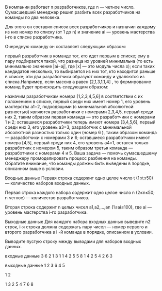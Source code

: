 В компании работает n разработчиков, где n — четное число. Сумасшедший менеджер решил разбить всех разработчиков на команды по два человека.

Для этого он составил список всех разработчиков и назначил каждому из них номер по списку (от 1 до n) и значение ai — уровень мастерства i-го в списке разработчика.

Очередную команду он составляет следующим образом:

первый разработчик в команде тот, кто идет первым в списке;
ему в пару подбирается такой, что разница их уровней минимальна (то есть минимально значение |ai−aj|, где |x| — это модуль числа x); если таких кандидатов несколько, то выбирается из них тот, кто находится раньше в списке;
эти два разработчика образуют команду и удаляются из списка.Например, если массив a равен [2,1,3,1,1,4]
, то формирование команд будет происходить следующим образом:

назначим разработчикам номера [1,2,3,4,5,6] в соответствии с их положением в списке, первый среди них имеет номер 1, его уровень мастерства a1=2, подходящими (с минимальной абсолютной разностью) являются разработчики с номерами 2,3,4,5, первый среди них 2, таким образом первая команда — это разработчики с номерами 1 и 2;
оставшиеся разработчики теперь имеют номера [3,4,5,6], первый среди них 3, его уровень a3=3, разработчик с минимальной абсолютной разностью только один (номер 6
), таким образом команда — разработчики с номерами 3 и 6;
оставшиеся разработчики имеют номера [4,5], первый среди них 4, его уровень a4=1, остался только разработчик с номером 5, таким образом третья команда — разработчики с номерами 4 и 5.
Ваша задача — помочь сумасшедшему менеджеру промоделировать процесс разбиения на команды. Обратите внимание, что команды должны быть выведены в порядке, описанном выше в условии.

Входные данные
Первая строка содержит одно целое число t (1≤t≤50) — количество наборов входных данных.

Первая строка каждого набора содержит одно целое число n (2≤n≤50; n четное) — количество разработчиков.

Вторая строка содержит n целых чисел a1,a2,…,an (1≤ai≤100), где ai — уровень мастерства i-го разработчика.

Выходные данные
Для каждого набора входных данных выведите n2 строк, i-я строка должна содержать пару чисел — номер первого и второго разработчика в i
-й команде в порядке, описанном в условии.

Выводите пустую строку между выводами для наборов входных данных.

входные данные
3
6
2 1 3 1 1 4
2
5 5
8
1 4 2 5 4 2 6 3

выходные данные
1 2
3 6
4 5

1 2

1 3
2 5
4 7
6 8
